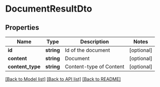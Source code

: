 # DocumentResultDto

## Properties
Name | Type | Description | Notes
------------ | ------------- | ------------- | -------------
**id** | **string** | Id of the document | [optional] 
**content** | **string** | Document | [optional] 
**content_type** | **string** | Content-type of Content | [optional] 

[[Back to Model list]](../README.md#documentation-for-models) [[Back to API list]](../README.md#documentation-for-api-endpoints) [[Back to README]](../README.md)


